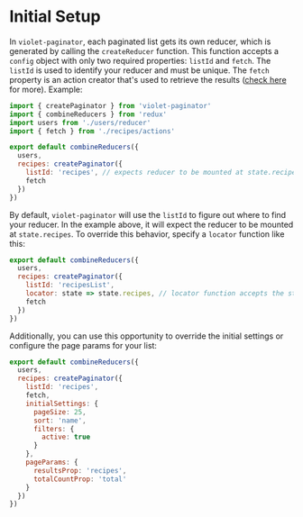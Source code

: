# Initial Setup

In `violet-paginator`, each paginated list gets its own reducer, which is generated by calling the `createReducer` function.
This function accepts a `config` object with only two required properties: `listId` and `fetch`. The `listId` is used to identify
your reducer and must be unique. The `fetch` property is an action creator that's used to retrieve the results 
([check here](fetching.md) for more). Example:

```javascript
import { createPaginator } from 'violet-paginator'
import { combineReducers } from 'redux'
import users from './users/reducer'
import { fetch } from './recipes/actions'

export default combineReducers({
  users,
  recipes: createPaginator({
    listId: 'recipes', // expects reducer to be mounted at state.recipes
    fetch
  })
})
```

By default, `violet-paginator` will use the `listId` to figure out where to find your reducer. In the example above, it will expect
the reducer to be mounted at `state.recipes`. To override this behavior, specify a `locator` function like this:

```javascript
export default combineReducers({
  users,
  recipes: createPaginator({
    listId: 'recipesList',
    locator: state => state.recipes, // locator function accepts the state and returns the correct reducer
    fetch
  })
})
```

Additionally, you can use this opportunity to override the initial settings or configure the page params
for your list:

```javascript
export default combineReducers({
  users,
  recipes: createPaginator({
    listId: 'recipes',
    fetch,
    initialSettings: {
      pageSize: 25,
      sort: 'name',
      filters: {
        active: true
      }
    },
    pageParams: {
      resultsProp: 'recipes',
      totalCountProp: 'total'
    }
  })
})
```
